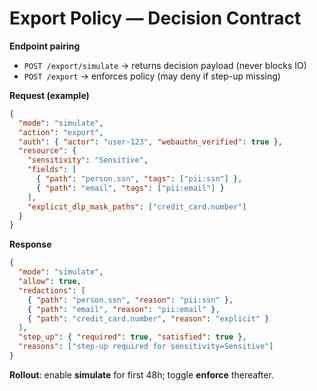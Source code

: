 # Export Policy — Decision Contract

**Endpoint pairing**

- `POST /export/simulate` → returns decision payload (never blocks IO)
- `POST /export` → enforces policy (may deny if step-up missing)

**Request (example)**

```json
{
  "mode": "simulate",
  "action": "export",
  "auth": { "actor": "user-123", "webauthn_verified": true },
  "resource": {
    "sensitivity": "Sensitive",
    "fields": [
      { "path": "person.ssn", "tags": ["pii:ssn"] },
      { "path": "email", "tags": ["pii:email"] }
    ],
    "explicit_dlp_mask_paths": ["credit_card.number"]
  }
}
```

**Response**

```json
{
  "mode": "simulate",
  "allow": true,
  "redactions": [
    { "path": "person.ssn", "reason": "pii:ssn" },
    { "path": "email", "reason": "pii:email" },
    { "path": "credit_card.number", "reason": "explicit" }
  ],
  "step_up": { "required": true, "satisfied": true },
  "reasons": ["step-up required for sensitivity=Sensitive"]
}
```

**Rollout**: enable **simulate** for first 48h; toggle **enforce** thereafter.

